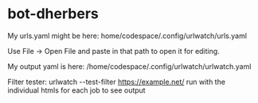 # bot-dherbers

My urls.yaml might be here: 
home/codespace/.config/urlwatch/urls.yaml

Use File -> Open File and paste in that path to open it for editing.

My output yaml is here: /home/codespace/.config/urlwatch/urlwatch.yaml

Filter tester: urlwatch --test-filter https://example.net/
run with the individual htmls for each job to see output